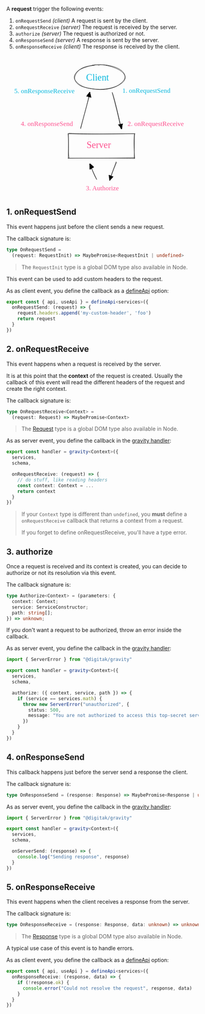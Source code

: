 A **request** trigger the following events:

1. `onRequestSend` *(client)* A request is sent by the client.
2. `onRequestReceive` *(server)* The request is received by the server.
3. `authorize` *(server)* The request is authorized or not.
4. `onResponseSend` *(server)* A response is sent by the server.
5. `onResponseReceive` *(client)* The response is received by the client.

<br>

<svg version="1.1" xmlns="http://www.w3.org/2000/svg" viewBox="0 0 576.692138671875 403.95518493652344" width="100%">
  <g stroke-linecap="round"><g transform="translate(318.4370006030615 93.5234350146954) rotate(0 12.978001062782027 53.71969838940424)"><path d="M-1.09 -0.66 C8.61 34.62, 17.94 72.19, 25.07 107.88 M-0.44 0.27 C9.12 29.77, 15.31 60.56, 27.04 108.1" stroke="#000000" stroke-width="1" fill="none"></path></g><g transform="translate(318.4370006030615 93.5234350146954) rotate(0 12.978001062782027 53.71969838940424)"><path d="M25.81 109.72 L18.65 96.56 L30 93.21 L28.63 109.38" stroke="none" stroke-width="0" fill="#000000" fill-rule="evenodd"></path><path d="M26.23 107.61 C23.88 102.64, 21.09 99.6, 16.86 96.53 M26.71 108.31 C25 104.78, 21.52 101.96, 18.34 96.7 M17.29 96.4 C20.62 96.06, 24.84 93.13, 31.25 94.19 M18.3 96.34 C20.74 96.26, 24.6 95.08, 29.95 94 M29.28 93.86 C29.36 97.51, 26.89 105.22, 26.73 108.46 M30.33 93.81 C28.85 98.5, 27.81 102.61, 27.57 107.63 M27.04 108.1 C27.04 108.1, 27.04 108.1, 27.04 108.1 M27.04 108.1 C27.04 108.1, 27.04 108.1, 27.04 108.1" stroke="#000000" stroke-width="1" fill="none"></path></g></g><g transform="translate(239.267578125 31.710128784179688) rotate(0 38.5 18)"><text x="0" y="25" font-family="Virgil, Segoe UI Emoji" font-size="28px" fill="#0fb9de" text-anchor="start" style="white-space: pre;" direction="ltr">Client</text></g><g transform="translate(240.54229736328125 235.2177276611328) rotate(0 44 18)"><text x="0" y="25" font-family="Virgil, Segoe UI Emoji" font-size="28px" fill="#fd5591" text-anchor="start" style="white-space: pre;" direction="ltr">Server</text></g><g transform="translate(226.96551513671875 368.95518493652344) rotate(0 61 12.5)"><text x="61" y="18" font-family="Virgil, Segoe UI Emoji" font-size="20px" fill="#fd5591" text-anchor="middle" style="white-space: pre;" direction="ltr">3. Authorize</text></g><g transform="translate(30.9022216796875 174.9910125732422) rotate(0 90.5 12.5)"><text x="90.5" y="18" font-family="Virgil, Segoe UI Emoji" font-size="20px" fill="#fd5591" text-anchor="middle" style="white-space: pre;" direction="ltr">4. onResponseSend</text></g><g transform="translate(10 77.08723449707031) rotate(0 104 12.5)"><text x="104" y="18" font-family="Virgil, Segoe UI Emoji" font-size="20px" fill="#0fb9de" text-anchor="middle" style="white-space: pre;" direction="ltr">5. onResponseReceive</text></g><g stroke-linecap="round" transform="translate(186.11016845703125 216.90708923339844) rotate(0 99.10494995117188 36.86724853515625)"><path d="M1.75 -1.12 C60.1 1, 117.13 0.86, 199.71 -0.01 M0.75 -0.01 C60.32 1.94, 119.8 0.38, 198.5 -0.32 M197.6 1.53 C196.34 18.41, 196.49 38.88, 199 74.46 M198.9 -0.46 C197.8 16.02, 197.93 32.84, 197.32 73.25 M197.18 71.95 C127.91 73.88, 54.77 72.7, -0.9 73.37 M198.01 74.3 C151.06 73.2, 101.37 73.2, -0.78 73.46 M1.93 73.1 C-1.02 55.03, 1.83 37.87, -1.03 -0.42 M-0.56 74.12 C-0.42 47.81, 1.09 19.85, -0.31 -0.85" stroke="#000000" stroke-width="1" fill="none"></path></g><g stroke-linecap="round" transform="translate(204.0133056640625 10) rotate(0 75.912841796875 37.236106872558594)"><path d="M52.76 1.48 C63.59 -0.76, 79.79 -0.9, 92.08 0.29 C104.36 1.47, 117.18 4.66, 126.46 8.59 C135.73 12.51, 143.58 17.93, 147.73 23.84 C151.88 29.75, 153.58 37.98, 151.34 44.03 C149.1 50.08, 142.21 55.67, 134.28 60.15 C126.36 64.63, 115.03 68.71, 103.79 70.91 C92.54 73.11, 79.01 74, 66.83 73.36 C54.64 72.72, 40.65 70.66, 30.66 67.09 C20.67 63.51, 12.06 57.26, 6.88 51.89 C1.7 46.51, -1.33 40.68, -0.41 34.84 C0.51 29, 5.59 21.82, 12.39 16.83 C19.2 11.85, 32.83 7.43, 40.42 4.92 C48.01 2.41, 54.53 2.47, 57.95 1.77 C61.37 1.08, 60.7 0.36, 60.96 0.75 M74.82 -0.46 C86.39 -0.98, 98.98 2.2, 109.51 5.21 C120.05 8.23, 130.98 12.75, 138.06 17.64 C145.13 22.53, 151.04 28.92, 151.96 34.56 C152.87 40.21, 148.7 46.15, 143.54 51.52 C138.38 56.88, 130.56 62.98, 121 66.75 C111.45 70.52, 98.48 73.45, 86.23 74.15 C73.97 74.84, 59.13 72.98, 47.47 70.92 C35.82 68.86, 23.98 66.18, 16.31 61.79 C8.64 57.4, 3.17 50.67, 1.45 44.58 C-0.27 38.5, 1.95 31.27, 6.01 25.26 C10.06 19.26, 16.66 12.68, 25.76 8.54 C34.87 4.41, 52.94 1.82, 60.64 0.47 C68.34 -0.88, 69.72 0.19, 71.96 0.45 C74.2 0.72, 73.73 1.46, 74.08 2.06" stroke="#000000" stroke-width="1" fill="none"></path></g><g stroke-linecap="round"><g transform="translate(328.9124302234186 301.58714294433594) rotate(0 -8.853730902625045 27.39885976165533)"><path d="M1.84 1.06 C-3.53 12.83, -9.08 25.61, -18.98 55.27 M0.15 -0.47 C-3.41 11.94, -9.16 23.99, -19.55 55.05" stroke="#000000" stroke-width="1" fill="none"></path></g><g transform="translate(328.9124302234186 301.58714294433594) rotate(0 -8.853730902625045 27.39885976165533)"><path d="M-19.25 55.24 L-21.18 38.58 L-8.58 45.33 L-19.03 56.14" stroke="none" stroke-width="0" fill="#000000" fill-rule="evenodd"></path><path d="M-18.17 55.84 C-18.95 50.9, -19.83 46.76, -20.48 40.86 M-19.43 54.7 C-19.54 51.6, -20.87 48.19, -20.9 40.7 M-22.11 40.83 C-17.64 40.91, -14 42.61, -10.05 44.8 M-20.92 39.81 C-16.7 41.15, -11.21 43.33, -9.09 43.78 M-8.58 43.65 C-11.72 47.62, -17.54 50.47, -19.39 54.35 M-9.44 43.95 C-13.37 47.62, -16.94 52.5, -18.89 55.08 M-19.55 55.05 C-19.55 55.05, -19.55 55.05, -19.55 55.05 M-19.55 55.05 C-19.55 55.05, -19.55 55.05, -19.55 55.05" stroke="#000000" stroke-width="1" fill="none"></path></g></g><g stroke-linecap="round"><g transform="translate(270.0489291443222 353.4542718231678) rotate(0 -9.694988199872967 -23.163457058370113)"><path d="M0.84 0.98 C-7.02 -12.54, -11.9 -25.07, -19.61 -47.31 M0.8 0.03 C-4.64 -10.89, -9.25 -21.14, -20.23 -45.39" stroke="#000000" stroke-width="1" fill="none"></path></g><g transform="translate(270.0489291443222 353.4542718231678) rotate(0 -9.694988199872967 -23.163457058370113)"><path d="M-18.36 -46.73 L-7.51 -37.31 L-18.51 -28.77 L-20.63 -43.68" stroke="none" stroke-width="0" fill="#000000" fill-rule="evenodd"></path><path d="M-19.6 -44.65 C-18.11 -42, -14.37 -38.82, -9.13 -36.98 M-19.63 -45.37 C-17.82 -43.49, -15.42 -41.23, -9.59 -35.54 M-7.66 -35.52 C-12.13 -34.22, -14.86 -32.59, -19.19 -30.28 M-9.31 -35.92 C-12.35 -34.68, -15.2 -32.39, -20.21 -30.6 M-20.17 -30.25 C-20.46 -35.94, -19.93 -38.42, -19.84 -44.58 M-19.68 -30.02 C-20.5 -36.35, -19.59 -41.99, -20.95 -45.16 M-20.23 -45.39 C-20.23 -45.39, -20.23 -45.39, -20.23 -45.39 M-20.23 -45.39 C-20.23 -45.39, -20.23 -45.39, -20.23 -45.39" stroke="#000000" stroke-width="1" fill="none"></path></g></g><g stroke-linecap="round"><g transform="translate(222.56342635654346 200.6621551513672) rotate(0 14.398049883920862 -53.78677545682103)"><path d="M0.37 0.69 C10.07 -39.47, 21.55 -78.92, 29.01 -107.18 M-0.22 0.13 C10.28 -38.61, 21.19 -74.79, 27.36 -108.26" stroke="#000000" stroke-width="1" fill="none"></path></g><g transform="translate(222.56342635654346 200.6621551513672) rotate(0 14.398049883920862 -53.78677545682103)"><path d="M28.38 -108.34 L31.88 -91.76 L18.16 -98.29 L27.3 -109.75" stroke="none" stroke-width="0" fill="#000000" fill-rule="evenodd"></path><path d="M27.63 -107.75 C29.25 -102.82, 31.33 -97.46, 31.22 -92.75 M27.19 -108.17 C27.98 -103.99, 29.99 -98.06, 29.97 -93.56 M31.34 -94.2 C27.8 -93.84, 23.95 -95.1, 18.36 -97.1 M31.01 -93.29 C26.16 -94.4, 21.62 -94.99, 17.83 -95.75 M19.02 -97.69 C21.87 -99.82, 21.9 -103.45, 28.78 -108.18 M18.68 -96.21 C20.76 -100.02, 23.35 -102.49, 26.86 -107.67 M27.36 -108.26 C27.36 -108.26, 27.36 -108.26, 27.36 -108.26 M27.36 -108.26 C27.36 -108.26, 27.36 -108.26, 27.36 -108.26" stroke="#000000" stroke-width="1" fill="none"></path></g></g><g transform="translate(347.732666015625 76.24742126464844) rotate(0 83 12.5)"><text x="0" y="18" font-family="Virgil, Segoe UI Emoji" font-size="20px" fill="#0fb9de" text-anchor="start" style="white-space: pre;" direction="ltr">1. onRequestSend</text></g><g transform="translate(363.692138671875 175.4894561767578) rotate(0 101.5 12.5)"><text x="0" y="18" font-family="Virgil, Segoe UI Emoji" font-size="20px" fill="#fd5591" text-anchor="start" style="white-space: pre;" direction="ltr">2. onRequestReceive</text></g></svg>


## 1. onRequestSend

This event happens just before the client sends a new request.

The callback signature is:

```ts
type OnRequestSend =
  (request: RequestInit) => MaybePromise<RequestInit | undefined>
```

> The `RequestInit` type is a global DOM type also available in Node.

This event can be used to add custom headers to the request.

As as client event, you define the callback as a [defineApi](/documentation/usage/project-structure#/api.ts) option:

```ts
export const { api, useApi } = defineApi<services>({
  onRequestSend: (request) => {
    request.headers.append('my-custom-header', 'foo')
    return request
  }
})
```


## 2. onRequestReceive 

This event happens when a request is received by the server.

It is at this point that the **context** of the request is created. Usually the callback of this event will read the different headers of the request and create the right context.

The callback signature is:

```ts
type OnRequestReceive<Context> =
  (request: Request) => MaybePromise<Context>
```

> The [Request](https://developer.mozilla.org/en-US/docs/Web/API/Request/Request) type is a global DOM type also available in Node.


As as server event, you define the callback in the [gravity handler](/documentation/usage/project-structure#server-entry-file):

```ts
export const handler = gravity<Context>({
  services,
  schema,

  onRequestReceive: (request) => {
    // do stuff, like reading headers
    const context: Context = ...
    return context
  }
})
```

> If your `Context` type is different than `undefined`, you **must** define a `onRequestReceive` callback that returns a context from a request.
>
> If you forget to define onRequestReceive, you'll have a type error.

## 3. authorize

Once a request is received and its context is created, you can decide to authorize or not its resolution via this event.

The callback signature is:

```ts
type Authorize<Context> = (parameters: {
  context: Context;
  service: ServiceConstructor;
  path: string[];
}) => unknown;
```

If you don't want a request to be authorized, throw an error inside the callback.

As as server event, you define the callback in the [gravity handler](/documentation/usage/project-structure#server-entry-file):

```ts
import { ServerError } from "@digitak/gravity"

export const handler = gravity<Context>({
  services,
  schema,

  authorize: ({ context, service, path }) => {
    if (service == services.math) {
      throw new ServerError("unauthorized", {
        status: 500,
        message: "You are not authorized to access this top-secret service.",
      })
    }
  }
})
```

## 4. onResponseSend

This callback happens just before the server send a response the client.

The callback signature is:

```ts
type OnResponseSend = (response: Response) => MaybePromise<Response | undefined>
```

As as server event, you define the callback in the [gravity handler](/documentation/usage/project-structure#server-entry-file):

```ts
import { ServerError } from "@digitak/gravity"

export const handler = gravity<Context>({
  services,
  schema,

  onServerSend: (response) => {
    console.log("Sending response", response)
  }
})
```

## 5. onResponseReceive

This event happens when the client receives a response from the server.


The callback signature is:

```ts
type OnResponseReceive = (response: Response, data: unknown) => unknown
```

> The [Response](https://developer.mozilla.org/en-US/docs/Web/API/Response) type is a global DOM type also available in Node.

A typical use case of this event is to handle errors.

As as client event, you define the callback as a [defineApi](/documentation/usage/project-structure#/api.ts) option:

```ts
export const { api, useApi } = defineApi<services>({
  onResponseReceive: (response, data) => {
    if (!response.ok) {
      console.error("Could not resolve the request", response, data)
    }
  }
})
```

